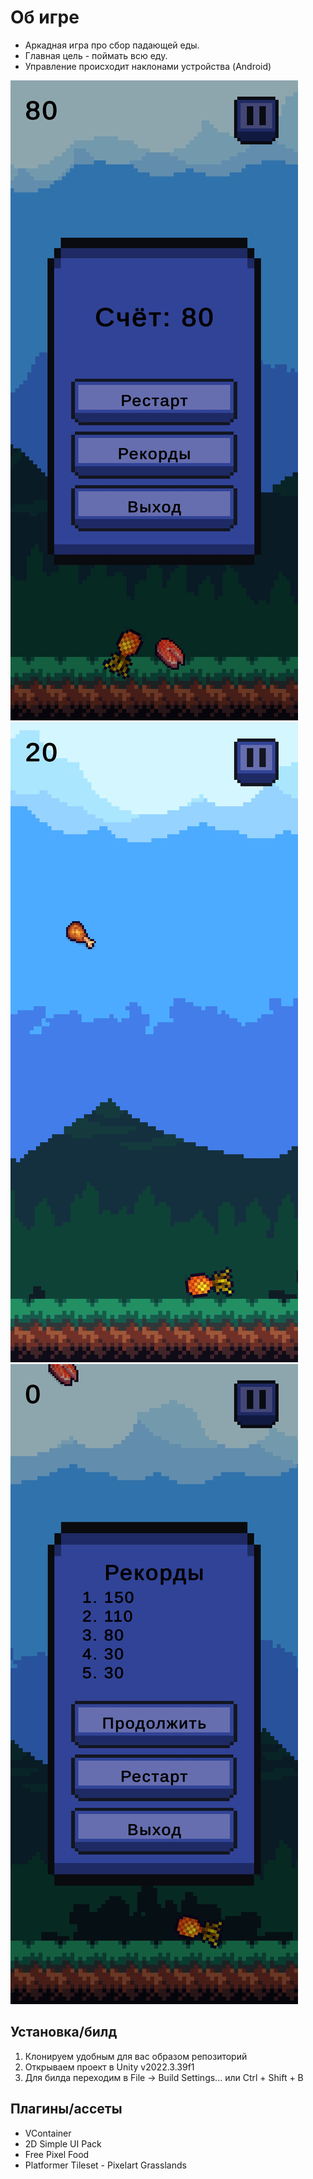 # Об игре
- Аркадная игра про сбор падающей еды. 
- Главная цель - поймать всю еду.
- Управление происходит наклонами устройства (Android)

<img src="Img/photo1.jpg">
<img src="Img/photo2.jpg">
<img src="Img/photo3.jpg">

## Установка/билд
1. Клонируем удобным для вас образом репозиторий
2. Открываем проект в Unity v2022.3.39f1
3. Для билда переходим в File -> Build Settings... или Ctrl + Shift + B

## Плагины/ассеты
- VContainer
- 2D Simple UI Pack
- Free Pixel Food
- Platformer Tileset - Pixelart Grasslands
